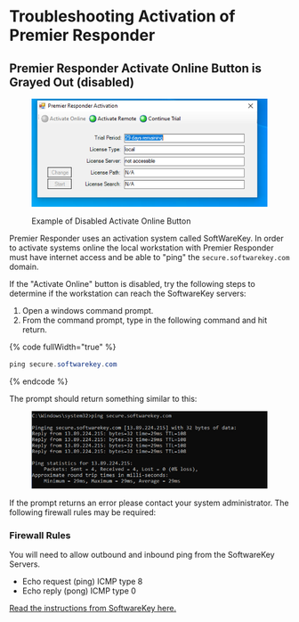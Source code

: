 # Troubleshooting Activation of Premier Responder

## Premier Responder Activate Online Button is Grayed Out (disabled)

<figure><img src="../.gitbook/assets/image.png" alt=""><figcaption><p>Example of Disabled Activate Online Button</p></figcaption></figure>

Premier Responder uses an activation system called SoftWareKey. In order to activate systems online the local workstation with Premier Responder must have internet access and be able to "ping" the `secure.softwarekey.com` domain.&#x20;

If the "Activate Online" button is disabled, try the following steps to determine if the workstation can reach the SoftwareKey servers:

1. Open a windows command prompt.
2. From the command prompt, type in the following command and hit return.

{% code fullWidth="true" %}
```powershell
ping secure.softwarekey.com
```
{% endcode %}



The prompt should return something similar to this:

<figure><img src="../.gitbook/assets/image (1).png" alt=""><figcaption></figcaption></figure>

If the prompt returns an error please contact your system administrator. The following firewall rules may be required:

### Firewall Rules <a href="#win" id="win"></a>

You will need to allow outbound and inbound ping from the SoftwareKey Servers.&#x20;

* Echo request (ping) ICMP type 8
* Echo reply (pong) ICMP type 0

[Read the instructions from SoftwareKey here.](https://support.softwarekey.com/article/638-client-activation-ports-and-solo-server-ip-address)
